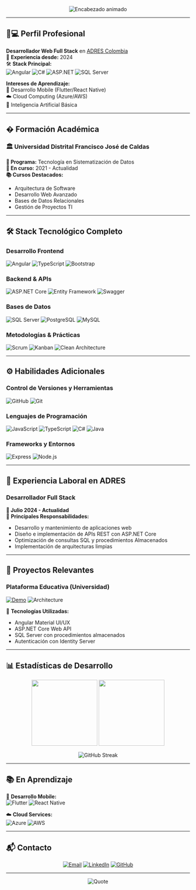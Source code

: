 <div align="center">
  <img src="https://readme-typing-svg.herokuapp.com?font=Fira+Code&size=25&duration=4000&pause=1000&color=20C20E&center=true&vCenter=true&width=600&lines=Desarrollador+Full+Stack;Apasionado+por+la+Innovación;Estudiante+de+Sistematización+de+Datos;Amante+del+Código+Limpio" alt="Encabezado animado" />
</div>

---

## 👨💻 Perfil Profesional

**Desarrollador Web Full Stack** en [ADRES Colombia](https://www.adres.gov.co/)  
📅 **Experiencia desde:** 2024  
🛠 **Stack Principal:**  
![Angular](https://img.shields.io/badge/Angular-DD0031?logo=angular&logoColor=white)
![C#](https://img.shields.io/badge/C%23-239120?logo=c-sharp&logoColor=white)
![ASP.NET](https://img.shields.io/badge/ASP.NET-512BD4?logo=.net&logoColor=white)
![SQL Server](https://img.shields.io/badge/SQL_Server-CC2927?logo=microsoft-sql-server&logoColor=white)

**Intereses de Aprendizaje:**  
📱 Desarrollo Mobile (Flutter/React Native)  
☁️ Cloud Computing (Azure/AWS)  
🤖 Inteligencia Artificial Básica

---

## � Formación Académica

### 🏛 Universidad Distrital Francisco José de Caldas
**📖 Programa:** Tecnología en Sistematización de Datos  
**📅 En curso:** 2021 - Actualidad  
**📚 Cursos Destacados:**  
- Arquitectura de Software
- Desarrollo Web Avanzado
- Bases de Datos Relacionales
- Gestión de Proyectos TI

---

## 🛠 Stack Tecnológico Completo

### **Desarrollo Frontend**
![Angular](https://img.shields.io/badge/Angular-DD0031?logo=angular&logoColor=white)
![TypeScript](https://img.shields.io/badge/TypeScript-3178C6?logo=typescript&logoColor=white)
![Bootstrap](https://img.shields.io/badge/Bootstrap-7952B3?logo=bootstrap&logoColor=white)

### **Backend & APIs**
![ASP.NET Core](https://img.shields.io/badge/ASP.NET_Core-512BD4?logo=.net&logoColor=white)
![Entity Framework](https://img.shields.io/badge/Entity_Framework-512BD4?logo=.net&logoColor=white)
![Swagger](https://img.shields.io/badge/Swagger-85EA2D?logo=swagger&logoColor=black)

### **Bases de Datos**  
![SQL Server](https://img.shields.io/badge/Microsoft_SQL_Server-CC2927?logo=microsoft-sql-server&logoColor=white) 
![PostgreSQL](https://img.shields.io/badge/PostgreSQL-4169E1?logo=postgresql&logoColor=white) 
![MySQL](https://img.shields.io/badge/MySQL_Workbench-4479A1?logo=mysql&logoColor=white)

### **Metodologías & Prácticas**
![Scrum](https://img.shields.io/badge/Scrum-6DB33F?logo=scrum&logoColor=white)
![Kanban](https://img.shields.io/badge/Kanban-0052CC?logo=kanban&logoColor=white)
![Clean Architecture](https://img.shields.io/badge/Arquitectura_Limpia-4479A1?logo=archlinux&logoColor=white)

---

## ⚙️ Habilidades Adicionales

### **Control de Versiones y Herramientas**
![GitHub](https://img.shields.io/badge/GitHub-181717?logo=github&logoColor=white)
![Git](https://img.shields.io/badge/Git-F05032?logo=git&logoColor=white)

### **Lenguajes de Programación**
![JavaScript](https://img.shields.io/badge/JavaScript-F7DF1E?logo=javascript&logoColor=black)
![TypeScript](https://img.shields.io/badge/TypeScript-3178C6?logo=typescript&logoColor=white)
![C#](https://img.shields.io/badge/C%23-239120?logo=c-sharp&logoColor=white)
![Java](https://img.shields.io/badge/Java-ED8B00?logo=java&logoColor=white)

### **Frameworks y Entornos**
![Express](https://img.shields.io/badge/Express.js-404D59?logo=express&logoColor=white)
![Node.js](https://img.shields.io/badge/Node.js-339933?logo=node-dot-js&logoColor=white)

---

## 💼 Experiencia Laboral en ADRES

### **Desarrollador Full Stack**
**📅 Julio 2024 - Actualidad**  
🔧 **Principales Responsabilidades:**
- Desarrollo y mantenimiento de aplicaciones web 
- Diseño e implementación de APIs REST con ASP.NET Core
- Optimización de consultas SQL y procedimientos Almacenados
- Implementación de arquitecturas limpias 

---

## 📂 Proyectos Relevantes

### Plataforma Educativa (Universidad)
[![Demo](https://img.shields.io/badge/Academic_Project-0052CC?style=flat&logo=university&logoColor=white)](https://github.com/Sticlo)
![Architecture](https://img.shields.io/badge/Arquitectura-Clean|MVC|DDD-20C20E)

🔧 **Tecnologías Utilizadas:**
- Angular Material UI/UX
- ASP.NET Core Web API
- SQL Server con procedimientos almacenados
- Autenticación con Identity Server

---

## 📊 Estadísticas de Desarrollo

<div align="center">
  <img height="180em" src="https://github-readme-stats.vercel.app/api?username=Sticlo&show_icons=true&theme=nightowl&include_all_commits=true&count_private=true&custom_title=Métricas+Profesionales"/>
  <img height="180em" src="https://github-readme-stats.vercel.app/api/top-langs/?username=Sticlo&layout=compact&theme=nightowl&langs_count=6&hide=html,css"/>
  
  ![GitHub Streak](https://streak-stats.demolab.com?user=Sticlo&theme=nightowl&hide_border=true&date_format=j%20M%5B%20Y%5D)
</div>

---

## 📚 En Aprendizaje

<div align="left">
  
📘 **Desarrollo Mobile:**  
![Flutter](https://img.shields.io/badge/Flutter-02569B?logo=flutter&logoColor=white)
![React Native](https://img.shields.io/badge/React_Native-61DAFB?logo=react&logoColor=black)

☁️ **Cloud Services:**  
![Azure](https://img.shields.io/badge/Azure-0089D6?logo=microsoft-azure&logoColor=white)
![AWS](https://img.shields.io/badge/AWS-FF9900?logo=amazon-aws&logoColor=white)

</div>

---

## 📬 Contacto

<div align="center">
  
[![Email](https://img.shields.io/badge/kofix459@gmail.com-EA4335?style=for-the-badge&logo=gmail&logoColor=white)](mailto:kofix459@gmail.com)
[![LinkedIn](https://img.shields.io/badge/Juan_Aguilar-0A66C2?style=for-the-badge&logo=linkedin&logoColor=white)](https://linkedin.com/in/juan-aguilar-563b79298)
[![GitHub](https://img.shields.io/badge/Sticlo-181717?style=for-the-badge&logo=github&logoColor=white)](https://github.com/Sticlo)

</div>

---

<div align="center">
  
![Quote](https://quotes-github-readme.vercel.app/api?type=horizontal&theme=dark&quote=La%20excelencia%20es%20un%20hábito,%20no%20un%20acto&author=Aristóteles)

</div>

